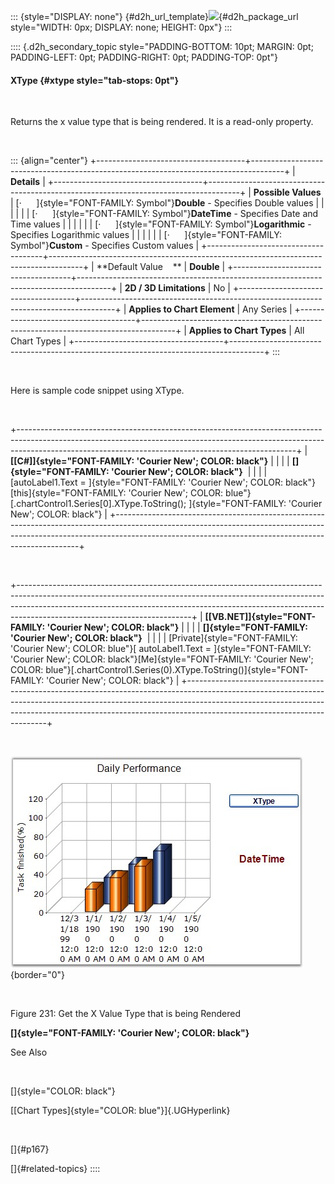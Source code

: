 ::: {style="DISPLAY: none"}
[](ms-xhelp:///?Id=d2h_url_template){#d2h_url_template}![](!package_url!){#d2h_package_url style="WIDTH: 0px; DISPLAY: none; HEIGHT: 0px"}
:::

:::: {.d2h_secondary_topic style="PADDING-BOTTOM: 10pt; MARGIN: 0pt; PADDING-LEFT: 0pt; PADDING-RIGHT: 0pt; PADDING-TOP: 0pt"}
#### XType {#xtype style="tab-stops: 0pt"}

 

Returns the x value type that is being rendered. It is a read-only property.

 

::: {align="center"}
+-------------------------------------+--------------------------------------------------------------------------------------+
| **Details**                                                                                                                |
+-------------------------------------+--------------------------------------------------------------------------------------+
| **Possible Values**                 | [·      ]{style="FONT-FAMILY: Symbol"}**Double** - Specifies Double values           |
|                                     |                                                                                      |
|                                     | [·      ]{style="FONT-FAMILY: Symbol"}**DateTime** - Specifies Date and Time values  |
|                                     |                                                                                      |
|                                     | [·      ]{style="FONT-FAMILY: Symbol"}**Logarithmic** - Specifies Logarithmic values |
|                                     |                                                                                      |
|                                     | [·      ]{style="FONT-FAMILY: Symbol"}**Custom** - Specifies Custom values           |
+-------------------------------------+--------------------------------------------------------------------------------------+
| **Default Value    **               | **Double**                                                                           |
+-------------------------------------+--------------------------------------------------------------------------------------+
| **2D / 3D Limitations**             | No                                                                                   |
+-------------------------------------+--------------------------------------------------------------------------------------+
| **Applies to Chart Element**        | Any Series                                                                           |
+-------------------------------------+--------------------------------------------------------------------------------------+
| **Applies to Chart Types**          | All Chart Types                                                                      |
+-------------------------------------+--------------------------------------------------------------------------------------+
:::

 

Here is sample code snippet using XType.

 

+---------------------------------------------------------------------------------------------------------------------------------------------------------------------------------------------------------------------------------+
| **[\[C#\]]{style="FONT-FAMILY: 'Courier New'; COLOR: black"}**                                                                                                                                                                  |
|                                                                                                                                                                                                                                 |
| **[]{style="FONT-FAMILY: 'Courier New'; COLOR: black"}**                                                                                                                                                                        |
|                                                                                                                                                                                                                                 |
| [autoLabel1.Text = ]{style="FONT-FAMILY: 'Courier New'; COLOR: black"}[this]{style="FONT-FAMILY: 'Courier New'; COLOR: blue"}[.chartControl1.Series\[0\].XType.ToString(); ]{style="FONT-FAMILY: 'Courier New'; COLOR: black"}  |
+---------------------------------------------------------------------------------------------------------------------------------------------------------------------------------------------------------------------------------+

 

+-------------------------------------------------------------------------------------------------------------------------------------------------------------------------------------------------------------------------------------------------------------------------------------+
| **[\[VB.NET\]]{style="FONT-FAMILY: 'Courier New'; COLOR: black"}**                                                                                                                                                                                                                  |
|                                                                                                                                                                                                                                                                                     |
| **[]{style="FONT-FAMILY: 'Courier New'; COLOR: black"}**                                                                                                                                                                                                                            |
|                                                                                                                                                                                                                                                                                     |
| [Private]{style="FONT-FAMILY: 'Courier New'; COLOR: blue"}[ autoLabel1.Text = ]{style="FONT-FAMILY: 'Courier New'; COLOR: black"}[Me]{style="FONT-FAMILY: 'Courier New'; COLOR: blue"}[.chartControl1.Series(0).XType.ToString()]{style="FONT-FAMILY: 'Courier New'; COLOR: black"} |
+-------------------------------------------------------------------------------------------------------------------------------------------------------------------------------------------------------------------------------------------------------------------------------------+

 

![](ImagesExt/image84_231.jpg){border="0"}

 

Figure 231: Get the X Value Type that is being Rendered

**[]{style="FONT-FAMILY: 'Courier New'; COLOR: black"}** 

See Also

 

[]{style="COLOR: black"}

[[Chart Types]{style="COLOR: blue"}]{.UGHyperlink}

 

[]{#p167} 

[]{#related-topics}
::::
